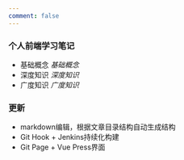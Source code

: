```yaml
---
comment: false 
---
```


### 个人前端学习笔记

- 基础概念
$基础概念$
- 深度知识
$深度知识$
- 广度知识
$广度知识$


### 更新
- markdown编辑，根据文章目录结构自动生成结构
- Git Hook + Jenkins持续化构建
- Git Page + Vue Press界面
